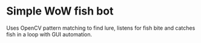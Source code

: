 # Simple WoW fish bot

Uses OpenCV pattern matching to find lure, listens for fish bite and catches fish in a loop with GUI automation.
